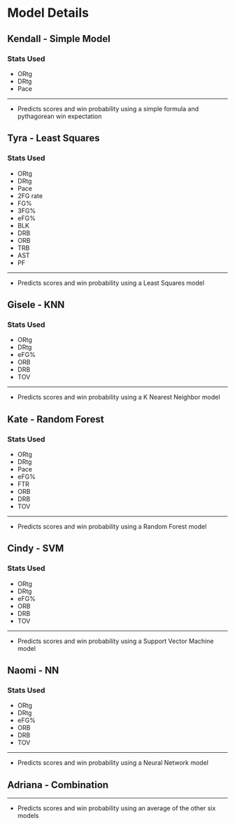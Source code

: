 # Model Details

## Kendall - Simple Model

### Stats Used

- ORtg
- DRtg
- Pace

-----

- Predicts scores and win probability using a simple formula and pythagorean win expectation

## Tyra - Least Squares

### Stats Used

- ORtg
- DRtg
- Pace
- 2FG rate
- FG%
- 3FG%
- eFG%
- BLK
- DRB
- ORB
- TRB
- AST
- PF

------

- Predicts scores and win probability using a Least Squares model

## Gisele - KNN

### Stats Used

- ORtg
- DRtg
- eFG%
- ORB
- DRB
- TOV

-----

- Predicts scores and win probability using a K Nearest Neighbor model

## Kate - Random Forest

### Stats Used

- ORtg
- DRtg
- Pace
- eFG%
- FTR
- ORB
- DRB
- TOV

-----

- Predicts scores and win probability using a Random Forest model

## Cindy - SVM

### Stats Used

- ORtg
- DRtg
- eFG%
- ORB
- DRB
- TOV

-----

- Predicts scores and win probability using a Support Vector Machine model

## Naomi - NN

### Stats Used

- ORtg
- DRtg
- eFG%
- ORB
- DRB
- TOV

-----

- Predicts scores and win probability using a Neural Network model

## Adriana - Combination


-----

- Predicts scores and win probability using an average of the other six models


